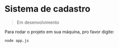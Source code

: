 # Sistema de cadastro

> Em desenvolvimento

Para rodar o projeto em sua máquina, pro favor digite: 

```
node app.js
```
